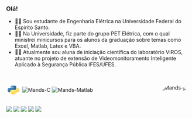 ### Olá! 

- 👩‍🔧 Sou estudante de Engenharia Elétrica na Universidade Federal do Espírito Santo.
- 👩‍🏫 Na Universidade, fiz parte do grupo PET Elétrica, com o qual ministrei minicursos para os alunos da graduação sobre temas como Excel, Matlab, Latex e VBA.
- 👩‍💻 Atualmente sou aluna de iniciação científica do laboratório VIROS, atuante no projeto de extensão de Videomonitoramento Inteligente Aplicado à Segurança Pública IFES/UFES.

##

<!-- <div align="center">
  <a href="https://github.com/amandasbassani">
  <img height="180em" src="https://github-readme-stats.vercel.app/api?username=amandasbassani&show_icons=true&theme=aura_dark&include_all_commits=true&count_private=true"/>
  <img height="180em" src="https://github-readme-stats.vercel.app/api/top-langs/?username=amandasbassani&layout=compact&langs_count=7&theme=aura_dark"/>
</div>
!-->
  <div style="display: inline_block"><br>
  <img align="center" alt="Mands-Python" height="30" width="40" src="https://raw.githubusercontent.com/devicons/devicon/master/icons/python/python-original.svg">
  <img align="center" alt="Mands-C" height="30" width="40" src="https://cdn.jsdelivr.net/gh/devicons/devicon/icons/c/c-original.svg">  
  <img align="center" alt="Mands-Matlab" height="30" width="40" src="https://cdn.jsdelivr.net/gh/devicons/devicon/icons/matlab/matlab-original.svg">  
<!--  <img align="center" alt="Mands-Latex" height="30" width="40" src="https://raw.githubusercontent.com/devicons/devicon/master/icons/latex/latex-original.svg">  
!-->    
 <img align="right" alt="Mands-pic" height="150" style="border-radius:50px;" src="https://share-cdn.picrew.me/shareImg/org/202203/338224_x5sQfDtS.png?width=676&height=676">
    
##
 
<div> 
  <a href="https://www.instagram.com/amandabassani" target="_blank"><img src="https://img.shields.io/badge/-Instagram-%23E4405F?style=for-the-badge&logo=instagram&logoColor=white" target="_blank"></a>
  <a href = "mailto:amanda.sbassani@gmail.com"><img src="https://img.shields.io/badge/-Gmail-%23333?style=for-the-badge&logo=gmail&logoColor=white" target="_blank"></a>
  <a href="https://www.linkedin.com/in/amandasbassani" target="_blank"><img src="https://img.shields.io/badge/-LinkedIn-%230077B5?style=for-the-badge&logo=linkedin&logoColor=white" target="_blank"></a> 
  <a href="https://www.twitch.tv/mandsbass" target="_blank"><img src="https://img.shields.io/badge/Twitch-9146FF?style=for-the-badge&logo=twitch&logoColor=white" target="_blank"></a>
  <a href="https://www.facebook.com/amanda.sbassani" target="_blank"><img src="https://img.shields.io/badge/Facebook-1877F2?style=for-the-badge&logo=facebook&logoColor=white" target="_blank"></a> 
  
<!--  ![Snake animation](https://github.com/amandasbassani/amandasbassani/blob/output/github-contribution-grid-snake.svg)
!-->  
</div>
  
